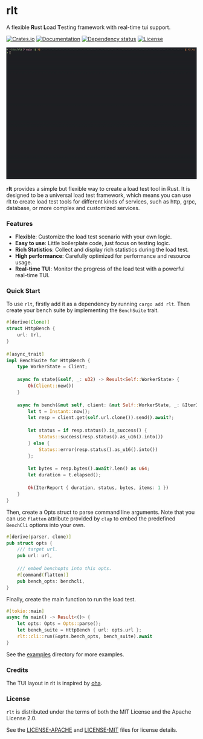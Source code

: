 # rlt


A flexible **R**ust **L**oad **T**esting framework with real-time tui support.

[![Crates.io](https://img.shields.io/crates/v/rlt.svg)](https://crates.io/crates/rlt)
[![Documentation](https://docs.rs/rlt/badge.svg)](https://docs.rs/rlt/)
[![Dependency status](https://deps.rs/repo/github/wfxr/rlt/status.svg)](https://deps.rs/repo/github/wfxr/rlt)
[![License](https://img.shields.io/crates/l/csview.svg)](https://github.com/wfxr/rlt?tab=MIT-1-ov-file)

![Screenshot](https://raw.githubusercontent.com/wfxr/i/master/rlt-demo.gif)

**rlt** provides a simple but flexible way to create a load test tool in Rust.
It is designed to be a universal load test framework, which means you can use
rlt to create load test tools for different kinds of services, such as http, grpc,
database, or more complex and customized services.

### Features

- **Flexible**: Customize the load test scenario with your own logic.
- **Easy to use**: Little boilerplate code, just focus on testing logic.
- **Rich Statistics**: Collect and display rich statistics during the load test.
- **High performance**: Carefully optimized for performance and resource usage.
- **Real-time TUI**: Monitor the progress of the load test with a powerful real-time TUI.

### Quick Start

To use `rlt`, firstly add it as a dependency by running `cargo add rlt`.
Then create your bench suite by implementing the `BenchSuite` trait.

```rust
#[derive(Clone)]
struct HttpBench {
    url: Url,
}

#[async_trait]
impl BenchSuite for HttpBench {
    type WorkerState = Client;

    async fn state(&self, _: u32) -> Result<Self::WorkerState> {
        Ok(Client::new())
    }

    async fn bench(&mut self, client: &mut Self::WorkerState, _: &IterInfo) -> Result<IterReport> {
        let t = Instant::now();
        let resp = client.get(self.url.clone()).send().await?;

        let status = if resp.status().is_success() {
            Status::success(resp.status().as_u16().into())
        } else {
            Status::error(resp.status().as_u16().into())
        };

        let bytes = resp.bytes().await?.len() as u64;
        let duration = t.elapsed();

        Ok(IterReport { duration, status, bytes, items: 1 })
    }
}
```

Then, create a Opts struct to parse command line arguments.
Note that you can use `flatten` attribute provided by `clap` to embed the predefined `BenchCli` options into your own.

```rust
#[derive(parser, clone)]
pub struct opts {
    /// target url.
    pub url: url,

    /// embed benchopts into this opts.
    #[command(flatten)]
    pub bench_opts: benchcli,
}
```

Finally, create the main function to run the load test.

```rust
#[tokio::main]
async fn main() -> Result<()> {
    let opts: Opts = Opts::parse();
    let bench_suite = HttpBench { url: opts.url };
    rlt::cli::run(&opts.bench_opts, bench_suite).await
}
```

See the [examples](examples) directory for more examples.

### Credits

The TUI layout in rlt is inspired by [oha](https://github.com/hatoo/oha).

### License

`rlt` is distributed under the terms of both the MIT License and the Apache License 2.0.

See the [LICENSE-APACHE](LICENSE-APACHE) and [LICENSE-MIT](LICENSE-MIT) files for license details.

